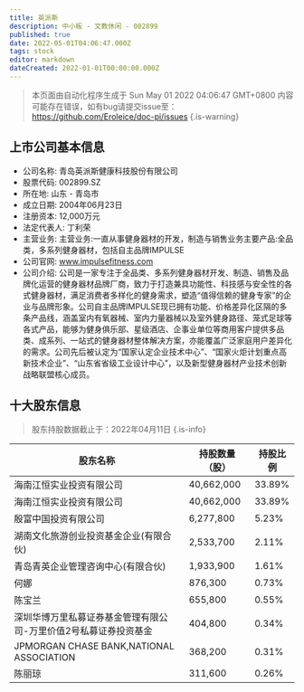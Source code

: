 ```yaml
---
title: 英派斯
description: 中小板 - 文教休闲 - 002899
published: true
date: 2022-05-01T04:06:47.000Z
tags: stock
editor: markdown
dateCreated: 2022-01-01T00:00:00.000Z
---
```


> 本页面由自动化程序生成于 Sun May 01 2022 04:06:47 GMT+0800
> 内容可能存在错误，如有bug请提交issue至：https://github.com/Eroleice/doc-pi/issues
{.is-warning}

## 上市公司基本信息
- 公司名称: 青岛英派斯健康科技股份有限公司
- 股票代码: 002899.SZ
- 所在地: 山东 - 青岛市
- 成立日期: 2004年06月23日
- 注册资本: 12,000万元
- 法定代表人: 丁利荣
- 主营业务: 主营业务:一直从事健身器材的开发，制造与销售业务主要产品:全品类，多系列健身器材，包括自主品牌IMPULSE
- 公司官网: www.impulsefitness.com
- 公司介绍: 公司是一家专注于全品类、多系列健身器材开发、制造、销售及品牌化运营的健身器材品牌厂商，致力于打造兼具功能性、科技感与安全性的各式健身器材，满足消费者多样化的健身需求，塑造“值得信赖的健身专家”的企业与品牌形象。公司自主品牌IMPULSE现已拥有功能、价格差异化区隔的多条产品线，涵盖室内有氧器械、室内力量器械以及室外健身路径、笼式足球等各式产品，能够为健身俱乐部、星级酒店、企事业单位等商用客户提供多品类、成系列、一站式的健身器材整体解决方案，亦能覆盖广泛家庭用户差异化的需求。公司先后被认定为“国家认定企业技术中心”、“国家火炬计划重点高新技术企业”、“山东省省级工业设计中心”，以及新型健身器材产业技术创新战略联盟核心成员。


## 十大股东信息
> 股东持股数据截止于：2022年04月11日
{.is-info}

| 股东名称 | 持股数量（股） | 持股比例 |
| --- | --- | --- |
| 海南江恒实业投资有限公司 | 40,662,000 | 33.89% |
| 海南江恒实业投资有限公司 | 40,662,000 | 33.89% |
| 殷富中国投资有限公司 | 6,277,800 | 5.23% |
| 湖南文化旅游创业投资基金企业(有限合伙) | 2,533,700 | 2.11% |
| 青岛青英企业管理咨询中心(有限合伙) | 1,933,900 | 1.61% |
| 何娜 | 876,300 | 0.73% |
| 陈宝兰 | 655,800 | 0.55% |
| 深圳华博万里私募证券基金管理有限公司-万里价值2号私募证券投资基金 | 404,800 | 0.34% |
| JPMORGAN CHASE BANK,NATIONAL ASSOCIATION | 368,200 | 0.31% |
| 陈丽琼 | 311,600 | 0.26% |





